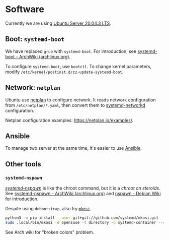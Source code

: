 # Software

Currently we are using [Ubuntu Server 20.04.3 LTS](https://releases.ubuntu.com/20.04/).

## Boot: `systemd-boot`

We have replaced `grub` with `systemd-boot`. For introduction, see [systemd-boot - ArchWiki (archlinux.org)](https://wiki.archlinux.org/title/systemd-boot).

To configure `systemd-boot`, use `bootctl`.
To change kernel parameters, modify `/etc/kernel/postinst.d/zz-update-systemd-boot`.

## Network: `netplan`

Ubuntu use [netplan](https://netplan.io/) to configure network. It reads network configuration from `/etc/netplan/*.yaml`, then convert them to [systemd-networkd](https://www.freedesktop.org/software/systemd/man/systemd.network.html) configuration.

Netplan configuration examples: https://netplan.io/examples/.

## Ansible

To manage two server at the same time, it's easier to use [Ansible](https://www.ansible.com/).

## Other tools

### `systemd-nspawn`

[_systemd-nspawn_](https://www.freedesktop.org/software/systemd/man/systemd-nspawn.html) is like the chroot command, but it is a _chroot on steroids_. See [systemd-nspawn - ArchWiki (archlinux.org)](https://wiki.archlinux.org/title/systemd-nspawn) and [nspawn - Debian Wiki](https://wiki.debian.org/nspawn) for introduction.

Despite using `debootstrap`, also try [`mkosi`](https://github.com/systemd/mkosi).

```bash
python3 -m pip install --user git+git://github.com/systemd/mkosi.git
sudo .local/bin/mkosi -d opensuse -t directory -p systemd-container --checksum --password password -o /var/lib/machines/opensuse-test
```

See Arch wiki for "broken colors" problem.
